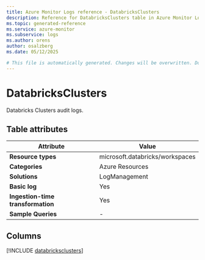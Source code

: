 ```yaml
---
title: Azure Monitor Logs reference - DatabricksClusters
description: Reference for DatabricksClusters table in Azure Monitor Logs.
ms.topic: generated-reference
ms.service: azure-monitor
ms.subservice: logs
ms.author: orens
author: osalzberg
ms.date: 05/12/2025

# This file is automatically generated. Changes will be overwritten. Do not change this file directly.
---
```


# DatabricksClusters

Databricks Clusters audit logs.


## Table attributes

|Attribute|Value|
|---|---|
|**Resource types**|microsoft.databricks/workspaces|
|**Categories**|Azure Resources|
|**Solutions**| LogManagement|
|**Basic log**|Yes|
|**Ingestion-time transformation**|Yes|
|**Sample Queries**|-|



## Columns
  
[!INCLUDE [databricksclusters](~/reusable-content/ce-skilling/azure/includes/azure-monitor/reference/tables/databricksclusters-include.md)]
